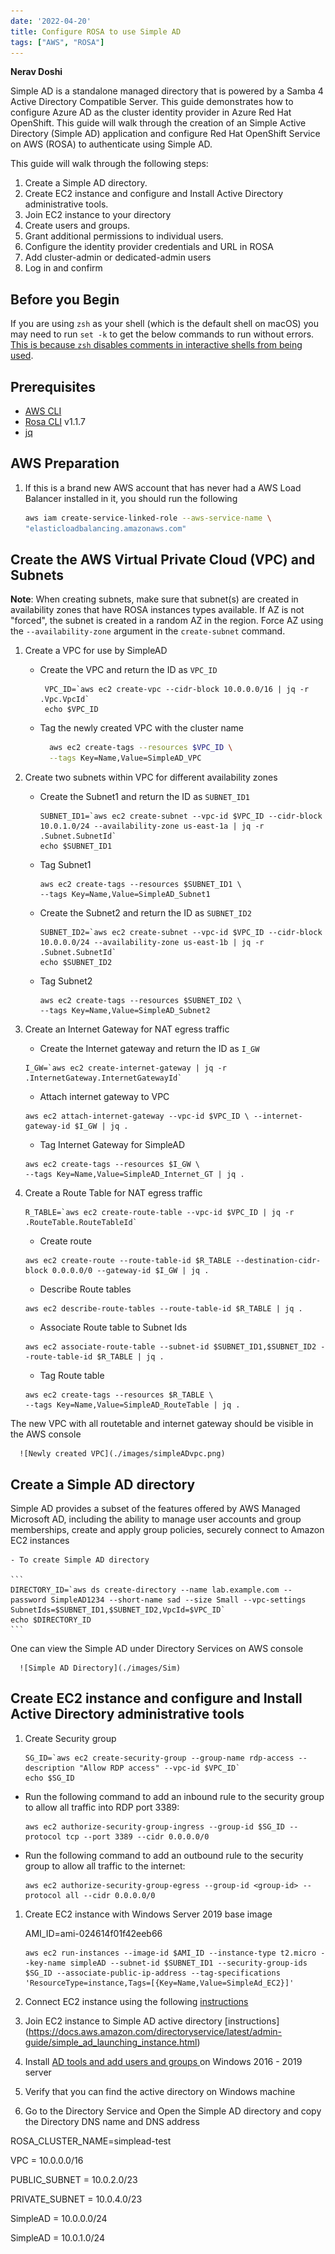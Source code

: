 ```yaml
---
date: '2022-04-20'
title: Configure ROSA to use Simple AD
tags: ["AWS", "ROSA"]
---
```


**Nerav Doshi**

Simple AD is a standalone managed directory that is powered by a Samba 4 Active Directory Compatible Server. This guide demonstrates how to configure Azure AD as the cluster identity provider in Azure Red Hat OpenShift. This guide will walk through the creation of an Simple Active Directory (Simple AD) application and configure Red Hat OpenShift Service on AWS (ROSA) to authenticate using Simple AD.

This guide will walk through the following steps:

1. Create a Simple AD directory.
2. Create EC2 instance and configure and Install Active Directory administrative tools.
3. Join EC2 instance to your directory
4. Create users and groups.
5. Grant additional permissions to individual users.
6. Configure the identity provider credentials and URL in ROSA
7. Add cluster-admin or dedicated-admin users
8. Log in and confirm

## Before you Begin

If you are using `zsh` as your shell (which is the default shell on macOS) you may need to run `set -k` to get the below commands to run without errors. [This is because `zsh` disables comments in interactive shells from being used](https://zsh.sourceforge.io/Doc/Release/Options.html).

## Prerequisites

* [AWS CLI](https://docs.aws.amazon.com/cli/latest/userguide/install-cliv2.html)
* [Rosa CLI](https://github.com/openshift/rosa/releases/tag/v1.1.7) v1.1.7
* [jq](https://stedolan.github.io/jq/download/)

## AWS Preparation

1. If this is a brand new AWS account that has never had a AWS Load Balancer installed in it, you should run the following

    ```bash
    aws iam create-service-linked-role --aws-service-name \
    "elasticloadbalancing.amazonaws.com"
    ```

## Create the AWS Virtual Private Cloud (VPC) and Subnets

**Note**: When creating subnets, make sure that subnet(s) are created in availability zones that have ROSA instances types available. If AZ is not "forced", the subnet is created in a random AZ in the region. Force AZ using the `--availability-zone` argument in the `create-subnet` command.

1. Create a VPC for use by SimpleAD

    - Create the VPC and return the ID as `VPC_ID`

      ```
       VPC_ID=`aws ec2 create-vpc --cidr-block 10.0.0.0/16 | jq -r .Vpc.VpcId`
       echo $VPC_ID
      ```

    - Tag the newly created VPC with the cluster name

      ```bash
        aws ec2 create-tags --resources $VPC_ID \
        --tags Key=Name,Value=SimpleAD_VPC
      ```

1. Create two subnets within VPC for different availability zones

    - Create the Subnet1 and return the ID as `SUBNET_ID1`

      ```
      SUBNET_ID1=`aws ec2 create-subnet --vpc-id $VPC_ID --cidr-block 10.0.1.0/24 --availability-zone us-east-1a | jq -r .Subnet.SubnetId`
      echo $SUBNET_ID1
      ```
    - Tag Subnet1

      ```
      aws ec2 create-tags --resources $SUBNET_ID1 \
      --tags Key=Name,Value=SimpleAD_Subnet1
      ```

    - Create the Subnet2 and return the ID as `SUBNET_ID2`

      ```
      SUBNET_ID2=`aws ec2 create-subnet --vpc-id $VPC_ID --cidr-block 10.0.0.0/24 --availability-zone us-east-1b | jq -r .Subnet.SubnetId`
      echo $SUBNET_ID2
      ```
    - Tag Subnet2
      
      ```
      aws ec2 create-tags --resources $SUBNET_ID2 \
      --tags Key=Name,Value=SimpleAD_Subnet2
      ```
1. Create an Internet Gateway for NAT egress traffic

    - Create the Internet gateway and return the ID as `I_GW`

    ```
    I_GW=`aws ec2 create-internet-gateway | jq -r .InternetGateway.InternetGatewayId`
    ```

    - Attach internet gateway to VPC

    ```
    aws ec2 attach-internet-gateway --vpc-id $VPC_ID \ --internet-gateway-id $I_GW | jq .
    ```

    - Tag Internet Gateway for SimpleAD

    ```
    aws ec2 create-tags --resources $I_GW \
    --tags Key=Name,Value=SimpleAD_Internet_GT | jq .
    ```

1. Create a Route Table for NAT egress traffic

    ```
    R_TABLE=`aws ec2 create-route-table --vpc-id $VPC_ID | jq -r .RouteTable.RouteTableId`
    ```

    - Create route 

    ```
    aws ec2 create-route --route-table-id $R_TABLE --destination-cidr-block 0.0.0.0/0 --gateway-id $I_GW | jq .
    ```

    - Describe Route tables

    ```
    aws ec2 describe-route-tables --route-table-id $R_TABLE | jq .
    ```

    - Associate Route table to Subnet Ids

    ```
    aws ec2 associate-route-table --subnet-id $SUBNET_ID1,$SUBNET_ID2 --route-table-id $R_TABLE | jq .
    ```

    - Tag Route table

    ``` 
    aws ec2 create-tags --resources $R_TABLE \
    --tags Key=Name,Value=SimpleAD_RouteTable | jq .
    ```

The new VPC with all routetable and internet gateway should be visible in the AWS console

      ![Newly created VPC](./images/simpleADvpc.png)

## Create a Simple AD directory
Simple AD provides a subset of the features offered by AWS Managed Microsoft AD, including the ability to manage user accounts and group memberships, create and apply group policies, securely connect to Amazon EC2 instances

    - To create Simple AD directory 

    ```
    DIRECTORY_ID=`aws ds create-directory --name lab.example.com --password SimpleAD1234 --short-name sad --size Small --vpc-settings SubnetIds=$SUBNET_ID1,$SUBNET_ID2,VpcId=$VPC_ID`
    echo $DIRECTORY_ID
    ```
One can view the Simple AD under Directory Services on AWS console

      ![Simple AD Directory](./images/Sim)
## Create EC2 instance and configure and Install Active Directory administrative tools

1. Create Security group
    ```
    SG_ID=`aws ec2 create-security-group --group-name rdp-access --description "Allow RDP access" --vpc-id $VPC_ID`
    echo $SG_ID
    ```

  - Run the following command to add an inbound rule to the security group to allow all traffic into RDP port 3389:

    ```
    aws ec2 authorize-security-group-ingress --group-id $SG_ID --protocol tcp --port 3389 --cidr 0.0.0.0/0
    ```

  - Run the following command to add an outbound rule to the security group to allow all traffic to the internet:

    ```
    aws ec2 authorize-security-group-egress --group-id <group-id> --protocol all --cidr 0.0.0.0/0
    ```  

1. Create EC2 instance with Windows Server 2019 base image

    AMI_ID=ami-024614f01f42eeb66

    ```
    aws ec2 run-instances --image-id $AMI_ID --instance-type t2.micro --key-name simpleAD --subnet-id $SUBNET_ID1 --security-group-ids $SG_ID --associate-public-ip-address --tag-specifications 'ResourceType=instance,Tags=[{Key=Name,Value=SimpleAd_EC2}]'
    ```


1. Connect EC2 instance using the following [instructions](https://docs.aws.amazon.com/AWSEC2/latest/WindowsGuide/EC2_GetStarted.html#ec2-connect-to-instance-windows)

1. Join EC2 instance to Simple AD active directory [instructions] (https://docs.aws.amazon.com/directoryservice/latest/admin-guide/simple_ad_launching_instance.html)

1. Install [AD tools and add users and groups ](https://docs.aws.amazon.com/directoryservice/latest/admin-guide/simple_ad_manage_users_groups.html) on Windows 2016 - 2019 server 

1. Verify that you can find the active directory on Windows machine

1. Go to the Directory Service and Open the Simple AD directory and copy the Directory DNS name and DNS address

ROSA_CLUSTER_NAME=simplead-test

VPC = 10.0.0.0/16

PUBLIC_SUBNET = 10.0.2.0/23

PRIVATE_SUBNET = 10.0.4.0/23

SimpleAD = 10.0.0.0/24

SimpleAD = 10.0.1.0/24
